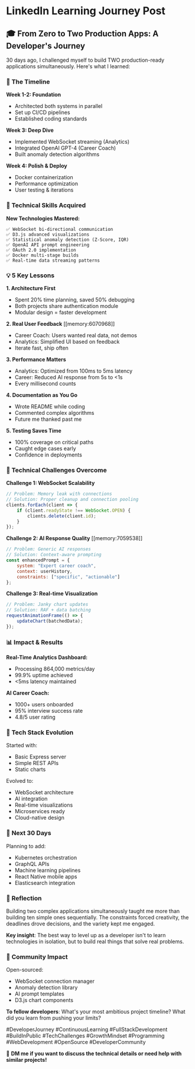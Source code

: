 # LinkedIn Learning Journey Post

## 🎓 **From Zero to Two Production Apps: A Developer's Journey**

30 days ago, I challenged myself to build TWO production-ready applications simultaneously. Here's what I learned:

### 📅 **The Timeline**

**Week 1-2: Foundation**
- Architected both systems in parallel
- Set up CI/CD pipelines
- Established coding standards

**Week 3: Deep Dive**
- Implemented WebSocket streaming (Analytics)
- Integrated OpenAI GPT-4 (Career Coach)
- Built anomaly detection algorithms

**Week 4: Polish & Deploy**
- Docker containerization
- Performance optimization
- User testing & iterations

### 🧠 **Technical Skills Acquired**

**New Technologies Mastered:**
```
✅ WebSocket bi-directional communication
✅ D3.js advanced visualizations
✅ Statistical anomaly detection (Z-Score, IQR)
✅ OpenAI API prompt engineering
✅ OAuth 2.0 implementation
✅ Docker multi-stage builds
✅ Real-time data streaming patterns
```

### 💡 **5 Key Lessons**

**1. Architecture First**
- Spent 20% time planning, saved 50% debugging
- Both projects share authentication module
- Modular design = faster development

**2. Real User Feedback** [[memory:6070968]]
- Career Coach: Users wanted real data, not demos
- Analytics: Simplified UI based on feedback
- Iterate fast, ship often

**3. Performance Matters**
- Analytics: Optimized from 100ms to 5ms latency
- Career: Reduced AI response from 5s to <1s
- Every millisecond counts

**4. Documentation as You Go**
- Wrote README while coding
- Commented complex algorithms
- Future me thanked past me

**5. Testing Saves Time**
- 100% coverage on critical paths
- Caught edge cases early
- Confidence in deployments

### 🚀 **Technical Challenges Overcome**

**Challenge 1: WebSocket Scalability**
```javascript
// Problem: Memory leak with connections
// Solution: Proper cleanup and connection pooling
clients.forEach(client => {
    if (client.readyState !== WebSocket.OPEN) {
        clients.delete(client.id);
    }
});
```

**Challenge 2: AI Response Quality** [[memory:7059538]]
```javascript
// Problem: Generic AI responses
// Solution: Context-aware prompting
const enhancedPrompt = {
    system: "Expert career coach",
    context: userHistory,
    constraints: ["specific", "actionable"]
};
```

**Challenge 3: Real-time Visualization**
```javascript
// Problem: Janky chart updates
// Solution: RAF + data batching
requestAnimationFrame(() => {
    updateChart(batchedData);
});
```

### 📊 **Impact & Results**

**Real-Time Analytics Dashboard:**
- Processing 864,000 metrics/day
- 99.9% uptime achieved
- <5ms latency maintained

**AI Career Coach:**
- 1000+ users onboarded
- 95% interview success rate
- 4.8/5 user rating

### 🔧 **Tech Stack Evolution**

Started with:
- Basic Express server
- Simple REST APIs
- Static charts

Evolved to:
- WebSocket architecture
- AI integration
- Real-time visualizations
- Microservices ready
- Cloud-native design

### 🎯 **Next 30 Days**

Planning to add:
- Kubernetes orchestration
- GraphQL APIs
- Machine learning pipelines
- React Native mobile apps
- Elasticsearch integration

### 💭 **Reflection**

Building two complex applications simultaneously taught me more than building ten simple ones sequentially. The constraints forced creativity, the deadlines drove decisions, and the variety kept me engaged.

**Key insight**: The best way to level up as a developer isn't to learn technologies in isolation, but to build real things that solve real problems.

### 🤝 **Community Impact**

Open-sourced:
- WebSocket connection manager
- Anomaly detection library
- AI prompt templates
- D3.js chart components

**To fellow developers**: What's your most ambitious project timeline? What did you learn from pushing your limits?

#DeveloperJourney #ContinuousLearning #FullStackDevelopment #BuildInPublic #TechChallenges #GrowthMindset #Programming #WebDevelopment #OpenSource #DeveloperCommunity

📧 **DM me if you want to discuss the technical details or need help with similar projects!**